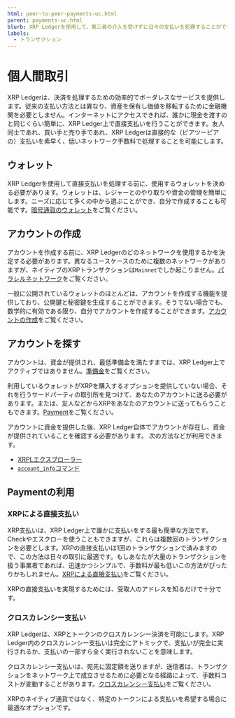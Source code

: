 ```yaml
---
html: peer-to-peer-payments-uc.html
parent: payments-uc.html
blurb: XRP Ledgerを使用して、第三者の介入を受けずに日々の支払いを処理することができます。
labels:
  - トランザクション
---
```

# 個人間取引

XRP Ledgerは、決済を処理するための効率的でボーダレスなサービスを提供します。従来の支払い方法とは異なり、資産を保有し価値を移転するために金融機関を必要としません。インターネットにアクセスできれば、誰かに現金を渡すのと同じくらい簡単に、XRP Ledger上で直接支払いを行うことができます。友人同士であれ、買い手と売り手であれ、XRP Ledgerは直接的な（ピアツーピアの）支払いを素早く、低いネットワーク手数料で処理することを可能にします。


## ウォレット

XRP Ledgerを使用して直接支払いを処理する前に、使用するウォレットを決める必要があります。ウォレットは、レジャーとのやり取りや資金の管理を簡単にします。ニーズに応じて多くの中から選ぶことができ、自分で作成することも可能です。[暗号通貨のウォレット](crypto-wallets.html)をご覧ください。


## アカウントの作成

アカウントを作成する前に、XRP Ledgerのどのネットワークを使用するかを決定する必要があります。異なるユースケースのために複数のネットワークがありますが、ネイティブのXRPトランザクションは`Mainnet`でしか起こりません。[パラレルネットワーク](parallel-networks.html)をご覧ください。

一般に公開されているウォレットのほとんどは、アカウントを作成する機能を提供しており、公開鍵と秘密鍵を生成することができます。そうでない場合でも、数学的に有効である限り、自分でアカウントを作成することができます。[アカウントの作成](accounts.html#creating-accounts)をご覧ください。


## アカウントを探す

アカウントは、資金が提供され、最低準備金を満たすまでは、XRP Ledger上でアクティブではありません。[準備金](reserves.html)をご覧ください。

利用しているウォレットがXRPを購入するオプションを提供していない場合、それを行うサードパーティの取引所を見つけて、あなたのアカウントに送る必要があります。または、友人などからXRPをあなたのアカウントに送ってもらうこともできます。[Payment](payment.html)をご覧ください。

アカウントに資金を提供した後、XRP Ledger自体でアカウントが存在し、資金が提供されていることを確認する必要があります。
次の方法などが利用できます。

  - [XRPLエクスプローラー](https://livenet.xrpl.org/)
  - [`account_info`コマンド](account_info.html)


## Paymentの利用


### XRPによる直接支払い

XRP支払いは、XRP Ledger上で誰かに支払いをする最も簡単な方法です。Checkやエスクローを使うこともできますが、これらは複数回のトランザクションを必要とします。XRPの直接支払いは1回のトランザクションで済みますので、この方法は日々の取引に最適です。もしあなたが大量のトランザクションを扱う事業者であれば、迅速かつシンプルで、手数料が最も低いこの方法がぴったりかもしれません。[XRPによる直接支払い](direct-xrp-payments.html)をご覧ください。

XRPの直接支払いを実現するためには、受取人のアドレスを知るだけで十分です。


### クロスカレンシー支払い

XRP Ledgerは、XRPとトークンのクロスカレンシー決済を可能にします。XRP Ledger内のクロスカレンシー支払いは完全にアトミックで、支払いが完全に実行されるか、支払いの一部すら全く実行されないことを意味します。

クロスカレンシー支払いは、宛先に固定額を送りますが、送信者は、トランザクションをネットワーク上で成立させるために必要となる経路によって、手数料コストが変動することがあります。[クロスカレンシー支払い](cross-currency-payments.html)をご覧ください。

XRPのネイティブ通貨ではなく、特定のトークンによる支払いを希望する場合に最適なオプションです。
